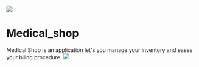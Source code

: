 ![](https://i.imgur.com/OLDKJ95.png)
# Medical_shop

Medical Shop is an application let's you manage your inventory and eases your biling procedure.
![](https://i.imgur.com/YOgzDdy.jpg)
